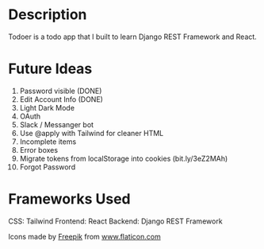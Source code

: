# Description

Todoer is a todo app that I built to learn Django REST Framework and React.

# Future Ideas

<!-- TODO: IDEAS -->
<!-- Open preview with ctrl+k v or ctrl+shift+v -->

1. Password visible (DONE)
2. Edit Account Info (DONE)
3. Light Dark Mode
4. OAuth
5. Slack / Messanger bot
6. Use @apply with Tailwind for cleaner HTML
7. Incomplete items
8. Error boxes
9. Migrate tokens from localStorage into cookies (bit.ly/3eZ2MAh)
10. Forgot Password

# Frameworks Used

CSS: Tailwind
Frontend: React
Backend: Django REST Framework

<div>Icons made by <a href="http://www.freepik.com/" title="Freepik">Freepik</a> from <a href="https://www.flaticon.com/" title="Flaticon">www.flaticon.com</a></div>
